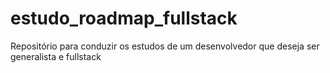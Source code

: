 # estudo_roadmap_fullstack
Repositório para conduzir os estudos de um desenvolvedor que deseja ser generalista e fullstack
